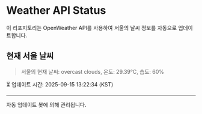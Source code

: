 
# Weather API Status

이 리포지토리는 OpenWeather API를 사용하여 서울의 날씨 정보를 자동으로 업데이트합니다.

## 현재 서울 날씨
> 서울의 현재 날씨: overcast clouds, 온도: 29.39°C, 습도: 60%

⏳ 업데이트 시간: 2025-09-15 13:22:34 (KST)

---
자동 업데이트 봇에 의해 관리됩니다.
